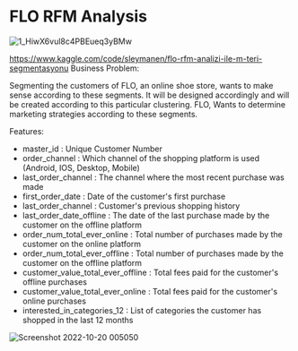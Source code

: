 # FLO RFM Analysis
![1_HiwX6vul8c4PBEueq3yBMw](https://user-images.githubusercontent.com/83352965/197084781-39ac16ab-9a2f-40cf-ae50-7ce7cedc6d2f.png)

https://www.kaggle.com/code/sleymanen/flo-rfm-analizi-ile-m-teri-segmentasyonu
Business Problem:

Segmenting the customers of FLO, an online shoe store, wants to make sense according to these segments. It will be
designed accordingly and will be created according to this particular clustering. FLO, Wants to determine marketing
strategies according to these segments.

Features: 
- master_id : Unique Customer Number
- order_channel : Which channel of the shopping platform is used (Android, IOS, Desktop, Mobile)
- last_order_channel : The channel where the most recent purchase was made
- first_order_date : Date of the customer's first purchase
- last_order_channel : Customer's previous shopping history
- last_order_date_offline : The date of the last purchase made by the customer on the offline platform
- order_num_total_ever_online : Total number of purchases made by the customer on the online platform
- order_num_total_ever_offline : Total number of purchases made by the customer on the offline platform
- customer_value_total_ever_offline : Total fees paid for the customer's offline purchases
- customer_value_total_ever_online :  Total fees paid for the customer's online purchases
- interested_in_categories_12 : List of categories the customer has shopped in the last 12 months



![Screenshot 2022-10-20 005050](https://user-images.githubusercontent.com/83352965/197084919-77b71e3e-922c-45fb-a220-7ec0cbc510c7.png)

